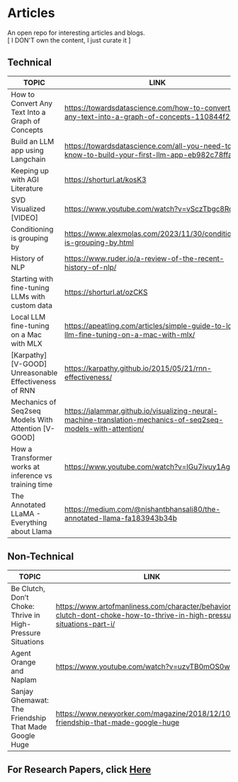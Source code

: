 # Articles
An open repo for interesting articles and blogs. <br>
[ I DON'T own the content, I just curate it ]



## Technical 

| TOPIC                                            | LINK                                                                                         |
|--------------------------------------------------|----------------------------------------------------------------------------------------------|
| How to Convert Any Text Into a Graph of Concepts | https://towardsdatascience.com/how-to-convert-any-text-into-a-graph-of-concepts-110844f22a1a |
| Build an LLM app using Langchain                 | https://towardsdatascience.com/all-you-need-to-know-to-build-your-first-llm-app-eb982c78ffac |
| Keeping up with AGI Literature                   | https://shorturl.at/kosK3                                                                    |
| SVD Visualized [VIDEO]                           | https://www.youtube.com/watch?v=vSczTbgc8Rc                                                  |
| Conditioning is grouping by                      | https://www.alexmolas.com/2023/11/30/conditioning-is-grouping-by.html                        |
| History of NLP                                   | https://www.ruder.io/a-review-of-the-recent-history-of-nlp/                                  | 
| Starting with fine-tuning LLMs with custom data  | https://shorturl.at/ozCKS                                                                    | 
| Local LLM fine-tuning on a Mac with MLX          | https://apeatling.com/articles/simple-guide-to-local-llm-fine-tuning-on-a-mac-with-mlx/      |
| [Karpathy] [V-GOOD]  Unreasonable Effectiveness of RNN    | https://karpathy.github.io/2015/05/21/rnn-effectiveness/                                     |
| Mechanics of Seq2seq Models With Attention [V-GOOD]    |  https://jalammar.github.io/visualizing-neural-machine-translation-mechanics-of-seq2seq-models-with-attention/ |
| How a Transformer works at inference vs training time  | https://www.youtube.com/watch?v=IGu7ivuy1Ag |
| The Annotated LLaMA - Everything about Llama | https://medium.com/@nishantbhansali80/the-annotated-llama-fa183943b34b  |

## Non-Technical 

| TOPIC                                                      | LINK                                                                                                                     | 
|------------------------------------------------------------|--------------------------------------------------------------------------------------------------------------------------|
| Be Clutch, Don’t Choke: Thrive in High-Pressure Situations | https://www.artofmanliness.com/character/behavior/be-clutch-dont-choke-how-to-thrive-in-high-pressure-situations-part-i/ | 
| Agent Orange and Naplam                                    | https://www.youtube.com/watch?v=uzvTB0mOS0w                                                                              |   
| Sanjay Ghemawat:   The Friendship That Made Google Huge    | https://www.newyorker.com/magazine/2018/12/10/the-friendship-that-made-google-huge                                      | 

## For Research Papers, click [Here](https://github.com/prathishpratt/Articles/tree/main/Paper)

